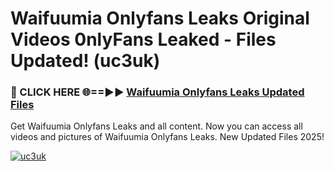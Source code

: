 # Waifuumia Onlyfans Leaks Original Videos 0nlyFans Leaked - Files Updated! (uc3uk)

<h3>🔴 CLICK HERE 🌐==►► <a href="https://tinyurl.com/ms9xzufz" rel="nofollow">Waifuumia Onlyfans Leaks Updated Files</a></h3>

Get Waifuumia Onlyfans Leaks and all content. Now you can access all videos and pictures of Waifuumia Onlyfans Leaks. New Updated Files 2025!

[![uc3uk](https://i.imgur.com/ppqm5kG.gif)](https://tinyurl.com/ms9xzufz)
